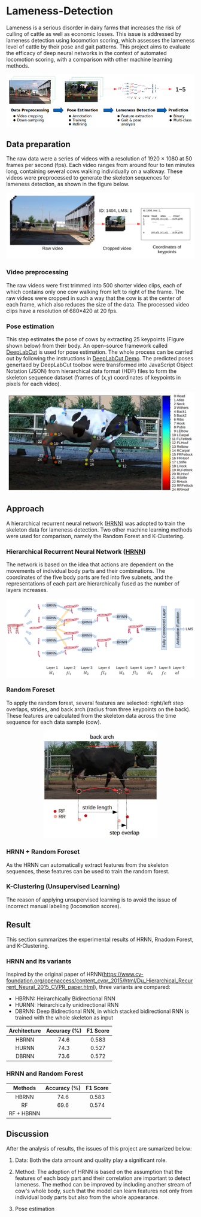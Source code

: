 # Lameness-Detection
Lameness is a serious disorder in dairy farms that increases the risk of culling of cattle as well as economic losses. This issue is addressed by lameness detection using locomotion scoring, which assesses the lameness level of cattle by their pose and gait patterns. This project aims to evaluate the efficacy of deep neural networks in the context of automated locomotion scoring, with a comparison with other machine learning methods.

<div align="center">
    <img src="img/workflow.png">
</div>

## Data preparation
The raw data were a series of videos with a resolution of 1920 × 1080 at 50 frames per second (fps). Each video ranges from around four to ten minutes long, containing several cows walking individually on a walkway. These videos were preprocessed to generate the skeleton sequences for lameness detection, as shown in the figure below. 

<div align="center">
    <img src="img/data_overview.png">
</div>

### Video preprocessing
The raw videos were first trimmed into 500 shorter video clips, each of which contains only one cow walking from left to right of the frame. The raw videos were cropped in such a way that the cow is at the center of each frame, which also reduces the size of the data. The processed video clips have a resolution of 680×420 at 20 fps.

### Pose estimation
This step estimates the pose of cows by extracting 25 keypoints (Figure shown below) from their body. An open-source framework called [DeepLabCut](https://github.com/AlexEMG/DeepLabCut) is used for pose estimation. The whole process can be carried out by following the instructions in [DeepLabCut Demo](https://github.com/AlexEMG/DeepLabCut/blob/master/examples/Demo_yourowndata.ipynb). The predicted poses genertaed by DeepLabCut toolbox were transformed into JavaScript Object Notation (JSON) from hierarchical data format (HDF) files to form the skeleton sequence dataset (frames of (x,y) coordinates of keypoints in pixels for each video).

<div align="center">
    <img src="img/keypoints.png">
</div>

## Approach
A hierarchical recurrent neural network ([HRNN](https://www.cv-foundation.org/openaccess/content_cvpr_2015/html/Du_Hierarchical_Recurrent_Neural_2015_CVPR_paper.html)) was adopted to train the skeleton data for lameness detection. Two other machine learning methods were used for comparison, namely the Random Forest and K-Clustering.

### Hierarchical Recurrent Neural Network ([HRNN](https://www.cv-foundation.org/openaccess/content_cvpr_2015/html/Du_Hierarchical_Recurrent_Neural_2015_CVPR_paper.html))
The network is based on the idea that actions are dependent on the movements of individual body parts and their combinations. The coordinates of the five body parts are fed into five subnets, and the representations of each part are hierarchically fused as the number of layers increases.

<p align="center">
    <img align="center" src="img/hrnn.png" | width=700>
</p>

### Random Foreset
To apply the random forest, several features are selected: right/left step overlaps, strides, and back arch (radius from three keypoints on the back). These features are calculated from the skeleton data across the time sequence for each data sample (cow). 

<p align="center">
    <img src="img/features.png" | width=300>
</p>

### HRNN + Random Foreset
As the HRNN can automatically extract features from the skeleton sequences, these features can be used to train the random forest. 

### K-Clustering (Unsupervised Learning)
The reason of applying unsupervised learning is to avoid the issue of incorrect manual labeling (locomotion scores).

## Result
This section summarizes the experimental results of HRNN, Rnadom Forest, and K-Clustering.

### HRNN and its variants
Inspired by the original paper of HRNN(https://www.cv-foundation.org/openaccess/content_cvpr_2015/html/Du_Hierarchical_Recurrent_Neural_2015_CVPR_paper.html), three variants are compared:

  * HBRNN: Heirarchically Bidirectional RNN
  * HURNN: Heirarchically unidirectional RNN
  * DBRNN: Deep Bidirectional RNN, in which stacked bidirectional RNN is trained with the whole skeleton as input

| Architecture  | Accuracy (%)  | F1 Score  |
|      :-:      |      :-:      |    :-:    |
|     HBRNN     |      74.6     |   0.583   |
|     HURNN     |      74.3     |   0.527   |
|     DBRNN     |      73.6     |   0.572   |

### HRNN and Random Forest

|   Methods  |  Accuracy (%) | F1 Score  |
|    :-:     |      :-:      |    :-:    |
|    HBRNN   |      74.6     |   0.583   |
|     RF     |      69.6     |   0.574   |
| RF + HBRNN |           |      |




## Discussion
After the analysis of results, the issues of this project are sumarized below:
1. Data: Both the data amount and quality play a significant role.  

2. Method: The adoption of HRNN is based on the assumption that the features of each body part and their correlation are important to detect lameness. The method can be improved by including another stream of cow's whole body, such that the model can learn features not only from individual body parts but also from the whole appearance.

3. Pose estimation
